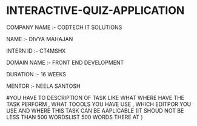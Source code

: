 # INTERACTIVE-QUIZ-APPLICATION

COMPANY NAME :- CODTECH IT SOLUTIONS

NAME :- DIVYA MAHAJAN

INTERN ID :- CT4MSHX

DOMAIN NAME :- FRONT END DEVELOPMENT

DURATION :- 16 WEEKS 

MENTOR :- NEELA SANTOSH

#YOU HAVE TO DESCRIPTION OF TASK LIKE WHAT WHERE HAVE THE TASK PERFORM , WHAT TOOOLS YOU HAVE USE , WHICH EDITPOR YOU USE AND WHERE THIS TASK CAN BE AAPLICABLE (IT SHOUD  NOT BE LESS THAN 500 WORDSLIST 500 WORDS THERE AT )



